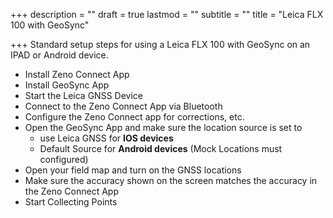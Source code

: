 +++
description = ""
draft = true
lastmod = ""
subtitle = ""
title = "Leica FLX 100 with GeoSync"

+++
Standard setup steps for using a Leica FLX 100 with GeoSync on an IPAD or Android device.

* Install Zeno Connect App
* Install GeoSync App
* Start the Leica GNSS Device 
* Connect to the Zeno Connect App via Bluetooth
* Configure the Zeno Connect app for corrections, etc.
* Open the GeoSync App and make sure the location source is set to 
  * use Leica GNSS for **IOS devices**
  * Default Source for **Android devices** (Mock Locations must configured)
* Open your field map and turn on the GNSS locations
* Make sure the accuracy shown on the screen matches the accuracy in the Zeno Connect App
* Start Collecting Points